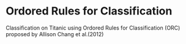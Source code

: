 # Ordored Rules for Classification

Classification on Titanic using Ordored Rules for Classification (ORC) proposed by Allison Chang et al.(2012)
